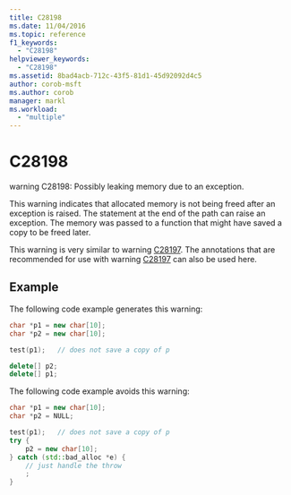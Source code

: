 ```yaml
---
title: C28198
ms.date: 11/04/2016
ms.topic: reference
f1_keywords:
  - "C28198"
helpviewer_keywords:
  - "C28198"
ms.assetid: 8bad4acb-712c-43f5-81d1-45d92092d4c5
author: corob-msft
ms.author: corob
manager: markl
ms.workload:
  - "multiple"
---
```

# C28198
warning C28198: Possibly leaking memory due to an exception.

 This warning indicates that allocated memory is not being freed after an exception is raised. The statement at the end of the path can raise an exception. The memory was passed to a function that might have saved a copy to be freed later.

 This warning is very similar to warning [C28197](../code-quality/c28197.md). The annotations that are recommended for use with warning [C28197](../code-quality/c28197.md) can also be used here.

## Example
 The following code example generates this warning:

```cpp
char *p1 = new char[10];
char *p2 = new char[10];

test(p1);   // does not save a copy of p

delete[] p2;
delete[] p1;
```

 The following code example avoids this warning:

```cpp
char *p1 = new char[10];
char *p2 = NULL;

test(p1);   // does not save a copy of p
try {
    p2 = new char[10];
} catch (std::bad_alloc *e) {
    // just handle the throw
    ;
}
```
